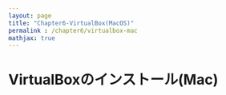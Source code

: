 ```yaml
---
layout: page
title: "Chapter6-VirtualBox(MacOS)"
permalink : /chapter6/virtualbox-mac
mathjax: true
---
```


# VirtualBoxのインストール(Mac)